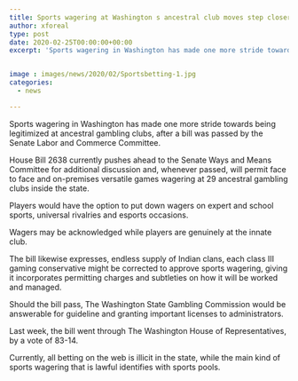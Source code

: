 ```yaml
---
title: Sports wagering at Washington s ancestral club moves step closer
author: xforeal 
type: post
date: 2020-02-25T00:00:00+00:00
excerpt: 'Sports wagering in Washington has made one more stride towards being sanctioned at innate gambling clubs, after a bill was passed by the Senate Labor and Commerce Committee '


image : images/news/2020/02/Sportsbetting-1.jpg
categories:
  - news

---
```

Sports wagering in Washington has made one more stride towards being legitimized at ancestral gambling clubs, after a bill was passed by the Senate Labor and Commerce Committee. 

House Bill 2638 currently pushes ahead to the Senate Ways and Means Committee for additional discussion and, whenever passed, will permit face to face and on-premises versatile games wagering at 29 ancestral gambling clubs inside the state. 

Players would have the option to put down wagers on expert and school sports, universal rivalries and esports occasions. 

Wagers may be acknowledged while players are genuinely at the innate club. 

The bill likewise expresses, endless supply of Indian clans, each class III gaming conservative might be corrected to approve sports wagering, giving it incorporates permitting charges and subtleties on how it will be worked and managed. 

Should the bill pass, The Washington State Gambling Commission would be answerable for guideline and granting important licenses to administrators. 

Last week, the bill went through The Washington House of Representatives, by a vote of 83-14. 

Currently, all betting on the web is illicit in the state, while the main kind of sports wagering that is lawful identifies with sports pools.